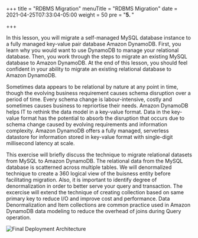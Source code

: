+++
title = "RDBMS Migration"
menuTitle = "RDBMS Migration"
date = 2021-04-25T07:33:04-05:00
weight = 50
pre = "<b>5. </b>"

+++

In this lesson, you will migrate a self-managed MySQL database instance to a fully managed key-value pair database Amazon DynamoDB.
First, you learn why you would want to use DynamoDB to manage your relational database.
Then, you work through the steps to migrate an existing MySQL database to Amazon DynamoDB.
At the end of this lesson, you should feel confident in your ability to migrate an existing relational database to Amazon DynamoDB.

Sometimes data appears to be relational by nature at any point in time, though the evolving business requirement causes schema disruption over a period of time.
Every schema change is labour-intensive, costly and sometimes causes business to repriortise their needs.
Amazon DynamoDB helps IT to rethink the data model in a key-value format. Data in the key-value format has the potential to absorb the disruption that occurs due to schema change caused by evolving requirements and information complexity.
Amazon DynamoDB offers a fully managed, serverless datastore for information stored in key-value format with single-digit millisecond latency at scale.

This exercise will briefly discuss the technique to migrate relational datasets from MySQL to Amazon DynamoDB. The relational data from the MySQL database is scatterned across multiple tables. We will denormalized technique to create a 360 logical view of the buisness entity before facilitating migration.
Also, it is important to identify degree of denormalization in order to better serve your query and transaction.
The excercise will extend the technique of creating collection based on same primary key to reduce I/O and improve cost and performance.
Data Denormalization and Item collections are common practice used in Amazon DynamoDB data modeling to reduce the overhead of joins during Query operation.

![Final Deployment Architecture](/images/denormalization.png)
